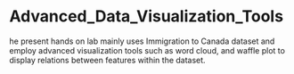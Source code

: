 # Advanced_Data_Visualization_Tools
he present hands on lab mainly uses Immigration to Canada dataset and employ advanced visualization tools such as word cloud, and waffle plot to display relations between features within the dataset.
